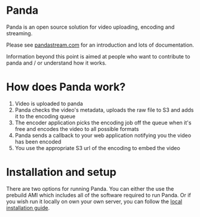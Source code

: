 Panda
=====

Panda is an open source solution for video uploading, encoding and streaming.

Please see [pandastream.com](http://pandastream.com/) for an introduction and lots of documentation.

Information beyond this point is aimed at people who want to contribute to panda and / or understand how it works.

How does Panda work?
====================

1. Video is uploaded to panda
2. Panda checks the video's metadata, uploads the raw file to S3 and adds it to the encoding queue
3. The encoder application picks the encoding job off the queue when it's free and encodes the video to all possible formats
4. Panda sends a callback to your web application notifying you the video has been encoded
5. You use the appropriate S3 url of the encoding to embed the video

Installation and setup
======================

There are two options for running Panda. You can either the use the prebuild AMI which includes all of the software required to run Panda. Or if you wish run it locally on own your own server, you can follow the [local installation guide](http://pandastream.com/docs/local_installation).